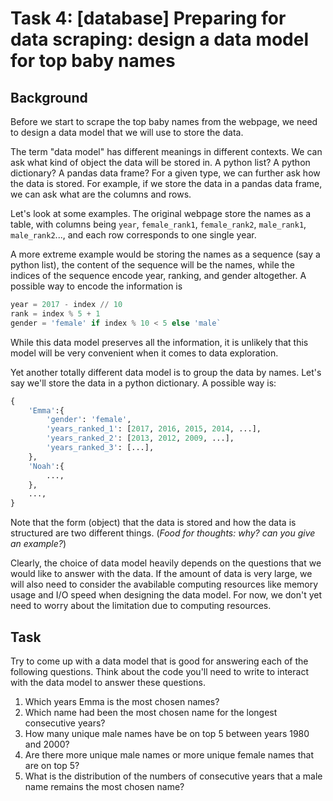 # Task 4: [database]  Preparing for data scraping: design a data model for top baby names

## Background

Before we start to scrape the top baby names from the webpage, we need to design
a data model that we will use to store the data.

The term "data model" has different meanings in different contexts.
We can ask what kind of object the data will be stored in.
A python list? A python dictionary? A pandas data frame?
For a given type, we can further ask how the data is stored.
For example, if we store the data in a pandas data frame, we can ask what
are the columns and rows.

Let's look at some examples.
The original webpage store the names as a table, with columns being
`year`, `female_rank1`, `female_rank2`, `male_rank1`, `male_rank2`..., and
each row corresponds to one single year.

A more extreme example would be storing the names as a sequence (say a python list),
the content of the sequence will be the names, while the indices of the sequence encode
year, ranking, and gender altogether. A possible way to encode the information is
```python
year = 2017 - index // 10
rank = index % 5 + 1
gender = 'female' if index % 10 < 5 else 'male`
```
While this data model preserves all the information, it is unlikely that this
model will be very convenient when it comes to data exploration.

Yet another totally different data model is to group the data by names.
Let's say we'll store the data in a python dictionary. A possible way is:
```python
{
    'Emma':{
        'gender': 'female',
        'years_ranked_1': [2017, 2016, 2015, 2014, ...],
        'years_ranked_2': [2013, 2012, 2009, ...],
        'years_ranked_3': [...],
    },
    'Noah':{
        ...,
    },
    ...,
}
```

Note that the form (object) that the data is stored and how the data is structured
are two different things. (*Food for thoughts: why? can you give an example?*)

Clearly, the choice of data model heavily depends on the questions that we would
like to answer with the data.
If the amount of data is very large, we will also need to consider the avabilable
computing resources like memory usage and I/O speed when designing the data model.
For now, we don't yet need to worry about the limitation due to computing resources.


## Task

Try to come up with a data model that is good for answering each of the following questions.
Think about the code you'll need to write to interact with the data model to answer
these questions.

1. Which years Emma is the most chosen names?
2. Which name had been the most chosen name for the longest consecutive years?
3. How many unique male names have be on top 5 between years 1980 and 2000?
4. Are there more unique male names or more unique female names that are on top 5?
5. What is the distribution of the numbers of consecutive years that a male name remains the most chosen name?
